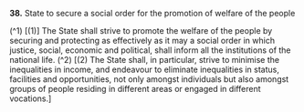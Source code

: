 **38.** State to secure a social order for the promotion of welfare of the people

(^1) [(1)] The State shall strive to promote the welfare of the people by securing and protecting as effectively as it may a social order in which justice, social, economic and political, shall inform all the institutions of the national life. (^2) [(2) The State shall, in particular, strive to minimise the inequalities in income, and endeavour to eliminate inequalities in status, facilities and opportunities, not only amongst individuals but also amongst groups of people residing in different areas or engaged in different vocations.]